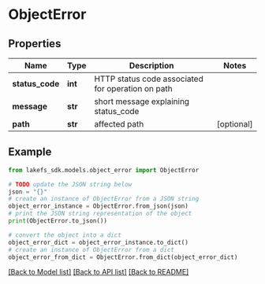 # ObjectError


## Properties

Name | Type | Description | Notes
------------ | ------------- | ------------- | -------------
**status_code** | **int** | HTTP status code associated for operation on path | 
**message** | **str** | short message explaining status_code | 
**path** | **str** | affected path | [optional] 

## Example

```python
from lakefs_sdk.models.object_error import ObjectError

# TODO update the JSON string below
json = "{}"
# create an instance of ObjectError from a JSON string
object_error_instance = ObjectError.from_json(json)
# print the JSON string representation of the object
print(ObjectError.to_json())

# convert the object into a dict
object_error_dict = object_error_instance.to_dict()
# create an instance of ObjectError from a dict
object_error_from_dict = ObjectError.from_dict(object_error_dict)
```
[[Back to Model list]](../README.md#documentation-for-models) [[Back to API list]](../README.md#documentation-for-api-endpoints) [[Back to README]](../README.md)


